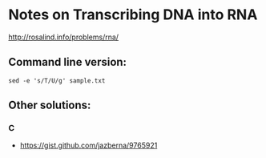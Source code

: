 # Notes on Transcribing DNA into RNA

http://rosalind.info/problems/rna/

## Command line version:

```
sed -e 's/T/U/g' sample.txt
```

## Other solutions:

### C

* https://gist.github.com/jazberna/9765921
